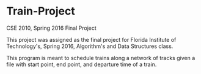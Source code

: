 # Train-Project
CSE 2010, Spring 2016 Final Project

This project was assigned as the final project for Florida Institute of Technology's, Spring 2016, Algorithm's and Data Structures class.

This program is meant to schedule trains along a network of tracks given a file with start point, end point, and departure time of a train.
